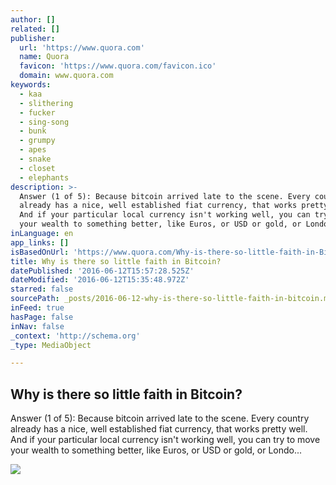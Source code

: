 ```yaml
---
author: []
related: []
publisher:
  url: 'https://www.quora.com'
  name: Quora
  favicon: 'https://www.quora.com/favicon.ico'
  domain: www.quora.com
keywords:
  - kaa
  - slithering
  - fucker
  - sing-song
  - bunk
  - grumpy
  - apes
  - snake
  - closet
  - elephants
description: >-
  Answer (1 of 5): Because bitcoin arrived late to the scene. Every country
  already has a nice, well established fiat currency, that works pretty well.
  And if your particular local currency isn't working well, you can try to move
  your wealth to something better, like Euros, or USD or gold, or Londo...
inLanguage: en
app_links: []
isBasedOnUrl: 'https://www.quora.com/Why-is-there-so-little-faith-in-Bitcoin'
title: Why is there so little faith in Bitcoin?
datePublished: '2016-06-12T15:57:28.525Z'
dateModified: '2016-06-12T15:35:48.972Z'
starred: false
sourcePath: _posts/2016-06-12-why-is-there-so-little-faith-in-bitcoin.md
inFeed: true
hasPage: false
inNav: false
_context: 'http://schema.org'
_type: MediaObject

---
```

<article style=""><h1>Why is there so little faith in Bitcoin?</h1><p>Answer (1 of 5): Because bitcoin arrived late to the scene. Every country already has a nice, well established fiat currency, that works pretty well. And if your particular local currency isn't working well, you can try to move your wealth to something better, like Euros, or USD or gold, or Londo...</p><img src="https://qph.is.quoracdn.net/main-qimg-d53d873170b7ddef4d997af384bfcd5b?convert_to_webp=true" /></article>